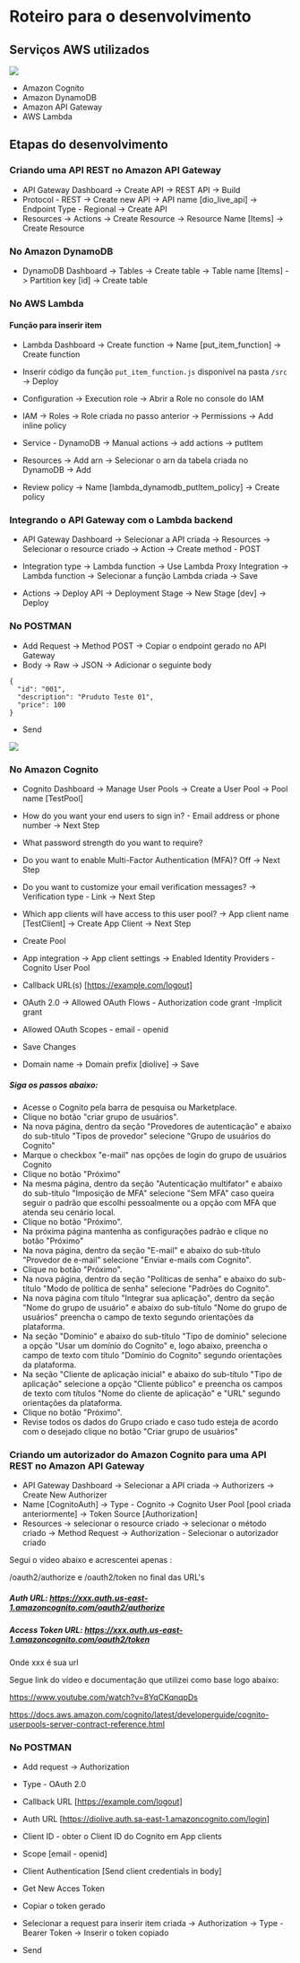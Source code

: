 # Roteiro para o desenvolvimento



## Serviços AWS utilizados



![](images\Estrutura.png)

- Amazon Cognito
- Amazon DynamoDB
- Amazon API Gateway
- AWS Lambda

## Etapas do desenvolvimento



### Criando uma API REST no Amazon API Gateway

- API Gateway Dashboard -> Create API -> REST API -> Build
- Protocol - REST -> Create new API -> API name [dio_live_api] -> Endpoint Type - Regional -> Create API
- Resources -> Actions -> Create Resource -> Resource Name [Items] -> Create Resource



### No Amazon DynamoDB

- DynamoDB Dashboard -> Tables -> Create table -> Table name [Items] -> Partition key [id] -> Create table



### No AWS Lambda

#### Função para inserir item

- Lambda Dashboard -> Create function -> Name [put_item_function] -> Create function

- Inserir código da função ```put_item_function.js``` disponível na pasta ```/src``` -> Deploy

- Configuration -> Execution role -> Abrir a Role no console do IAM

- IAM -> Roles -> Role criada no passo anterior -> Permissions -> Add inline policy

- Service - DynamoDB -> Manual actions -> add actions -> putItem

- Resources -> Add arn -> Selecionar o arn da tabela criada no DynamoDB -> Add

- Review policy -> Name [lambda_dynamodb_putItem_policy] -> Create policy

  

### Integrando o API Gateway com o Lambda backend

- API Gateway Dashboard -> Selecionar a API criada -> Resources -> Selecionar o resource criado -> Action -> Create method - POST

- Integration type -> Lambda function -> Use Lambda Proxy Integration -> Lambda function -> Selecionar a função Lambda criada -> Save

- Actions -> Deploy API -> Deployment Stage -> New Stage [dev] -> Deploy

  

### No POSTMAN

- Add Request -> Method POST -> Copiar o endpoint gerado no API Gateway
- Body -> Raw -> JSON -> Adicionar o seguinte body
```
{
  "id": "001",
  "description": "Pruduto Teste 01",
  "price": 100
}
```
- Send



![](images\postman-api.png)



### No Amazon Cognito

- Cognito Dashboard -> Manage User Pools -> Create a User Pool -> Pool name [TestPool]
- How do you want your end users to sign in? - Email address or phone number -> Next Step
- What password strength do you want to require?
- Do you want to enable Multi-Factor Authentication (MFA)? Off -> Next Step
- Do you want to customize your email verification messages? -> Verification type - Link -> Next Step
- Which app clients will have access to this user pool? -> App client name [TestClient] -> Create App Client -> Next Step
- Create Pool

- App integration -> App client settings -> Enabled Identity Providers - Cognito User Pool
- Callback URL(s) [https://example.com/logout]
- OAuth 2.0 -> Allowed OAuth Flows - Authorization code grant -Implicit grant
- Allowed OAuth Scopes	- email	- openid
- Save Changes

- Domain name -> Domain prefix [diolive] -> Save



##### Siga os passos abaixo:

- Acesse o Cognito pela barra de pesquisa ou Marketplace.
- Clique no botão "criar grupo de usuários".
- Na nova página, dentro da seção "Provedores de autenticação" e abaixo do sub-título "Tipos de provedor" selecione "Grupo de usuários do Cognito"
- Marque o checkbox "e-mail" nas opções de login do grupo de usuários Cognito
- Clique no botão "Próximo"
- Na mesma página, dentro da seção "Autenticação multifator" e abaixo do sub-título "Imposição de MFA" selecione "Sem MFA" caso queira seguir o padrão que escolhi pessoalmente ou a opção com MFA que atenda seu cenário local.
- Clique no botão "Próximo".
- Na próxima página mantenha as configurações padrão e clique no botão "Próximo"
- Na nova página, dentro da seção "E-mail" e abaixo do sub-título "Provedor de e-mail" selecione "Enviar e-mails com Cognito".
- Clique no botão "Próximo".
- Na nova página, dentro da seção "Políticas de senha" e abaixo do sub-título "Modo de política de senha" selecione "Padrões do Cognito".
- Na nova página com título "Integrar sua aplicação", dentro da seção "Nome do grupo de usuário" e abaixo do sub-título "Nome do grupo de usuários" preencha o campo de texto segundo orientações da plataforma.
- Na seção "Domínio" e abaixo do sub-título "Tipo de domínio" selecione a opção "Usar um domínio do Cognito" e, logo abaixo, preencha o campo de texto com título "Domínio do Cognito" segundo orientações da plataforma.
- Na seção "Cliente de aplicação inicial" e abaixo do sub-título "Tipo de aplicação" selecione a opção "Cliente público" e preencha os campos de texto com títulos "Nome do cliente de aplicação" e "URL" segundo orientações da plataforma.
- Clique no botão "Próximo".
- Revise todos os dados do Grupo criado e caso tudo esteja de acordo com o desejado clique no botão "Criar grupo de usuários"





### Criando um autorizador do Amazon Cognito para uma API REST no Amazon API Gateway

- API Gateway Dashboard -> Selecionar a API criada -> Authorizers -> Create New Authorizer
- Name [CognitoAuth] -> Type - Cognito -> Cognito User Pool [pool criada anteriormente] -> Token Source [Authorization]
- Resources -> selecionar o resource criado -> selecionar o método criado -> Method Request -> Authorization - Selecionar o autorizador criado



Segui o vídeo abaixo e acrescentei apenas :

/oauth2/authorize  e /oauth2/token no final  das URL's



##### Auth URL: https://xxx.auth.us-east-1.amazoncognito.com/oauth2/authorize

#####  

##### Access Token URL: https://xxx.auth.us-east-1.amazoncognito.com/oauth2/token



Onde xxx é sua url

 

Segue link do vídeo e documentação que utilizei como base logo abaixo:

 

https://www.youtube.com/watch?v=8YqCKqnqpDs



https://docs.aws.amazon.com/cognito/latest/developerguide/cognito-userpools-server-contract-reference.html





### No POSTMAN

- Add request -> Authorization
- Type - OAuth 2.0
- Callback URL [https://example.com/logout]
- Auth URL [https://diolive.auth.sa-east-1.amazoncognito.com/login]
- Client ID - obter o Client ID do Cognito em App clients
- Scope [email - openid]
- Client Authentication [Send client credentials in body]
- Get New Acces Token
- Copiar o token gerado

- Selecionar a request para inserir item criada -> Authorization -> Type - Bearer Token -> Inserir o token copiado
- Send
